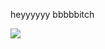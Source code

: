 heyyyyyy bbbbbitch

![](https://cdn.discordapp.com/attachments/406506008173871115/416862664262811648/unknown.png)
